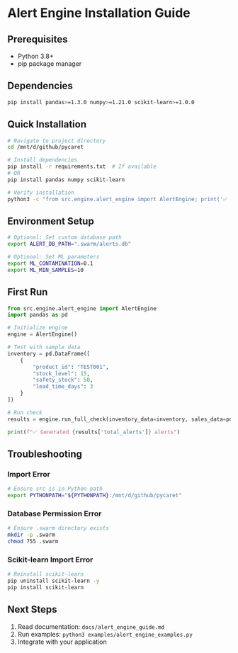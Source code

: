 # Alert Engine Installation Guide

## Prerequisites

- Python 3.8+
- pip package manager

## Dependencies

```bash
pip install pandas>=1.3.0 numpy>=1.21.0 scikit-learn>=1.0.0
```

## Quick Installation

```bash
# Navigate to project directory
cd /mnt/d/github/pycaret

# Install dependencies
pip install -r requirements.txt  # If available
# OR
pip install pandas numpy scikit-learn

# Verify installation
python3 -c "from src.engine.alert_engine import AlertEngine; print('✅ Alert Engine ready')"
```

## Environment Setup

```bash
# Optional: Set custom database path
export ALERT_DB_PATH=".swarm/alerts.db"

# Optional: Set ML parameters
export ML_CONTAMINATION=0.1
export ML_MIN_SAMPLES=10
```

## First Run

```python
from src.engine.alert_engine import AlertEngine
import pandas as pd

# Initialize engine
engine = AlertEngine()

# Test with sample data
inventory = pd.DataFrame([
    {
        "product_id": "TEST001",
        "stock_level": 15,
        "safety_stock": 50,
        "lead_time_days": 3
    }
])

# Run check
results = engine.run_full_check(inventory_data=inventory, sales_data=pd.DataFrame())

print(f"✅ Generated {results['total_alerts']} alerts")
```

## Troubleshooting

### Import Error
```bash
# Ensure src is in Python path
export PYTHONPATH="${PYTHONPATH}:/mnt/d/github/pycaret"
```

### Database Permission Error
```bash
# Ensure .swarm directory exists
mkdir -p .swarm
chmod 755 .swarm
```

### Scikit-learn Import Error
```bash
# Reinstall scikit-learn
pip uninstall scikit-learn -y
pip install scikit-learn
```

## Next Steps

1. Read documentation: `docs/alert_engine_guide.md`
2. Run examples: `python3 examples/alert_engine_examples.py`
3. Integrate with your application
